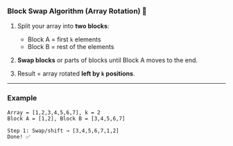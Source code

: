 ### Block Swap Algorithm (Array Rotation) 🔄

1. Split your array into **two blocks**:
    - Block A = first `k` elements
    - Block B = rest of the elements

2. **Swap blocks** or parts of blocks until Block A moves to the end.

3. Result = array rotated **left by `k` positions**.

---

### Example

```text
Array = [1,2,3,4,5,6,7], k = 2
Block A = [1,2], Block B = [3,4,5,6,7]

Step 1: Swap/shift → [3,4,5,6,7,1,2]
Done! ✅
